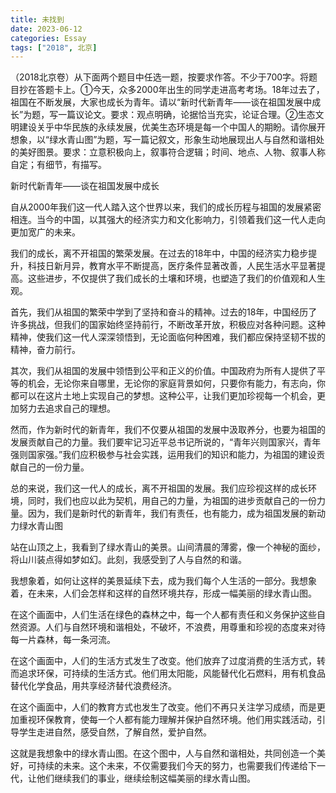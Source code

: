 ```yaml
---
title: 未找到
date: 2023-06-12
categories: Essay
tags: ["2018", 北京]
---
```




 （2018北京卷）从下面两个题目中任选一题，按要求作答。不少于700字。将题目抄在答题卡上。①今天，众多2000年出生的同学走进高考考场。18年过去了，祖国在不断发展，大家也成长为青年。请以“新时代新青年——谈在祖国发展中成长”为题，写一篇议论文。要求：观点明确，论据恰当充实，论证合理。②生态文明建设关乎中华民族的永续发展，优美生态环境是每一个中国人的期盼。请你展开想象，以“绿水青山图”为题，写一篇记叙文，形象生动地展现出人与自然和谐相处的美好图景。要求：立意积极向上，叙事符合逻辑；时间、地点、人物、叙事人称自定；有细节，有描写。

新时代新青年——谈在祖国发展中成长

自从2000年我们这一代人踏入这个世界以来，我们的成长历程与祖国的发展紧密相连。当今的中国，以其强大的经济实力和文化影响力，引领着我们这一代人走向更加宽广的未来。

我们的成长，离不开祖国的繁荣发展。在过去的18年中，中国的经济实力稳步提升，科技日新月异，教育水平不断提高，医疗条件显著改善，人民生活水平显著提高。这些进步，不仅提供了我们成长的土壤和环境，也塑造了我们的价值观和人生观。

首先，我们从祖国的繁荣中学到了坚持和奋斗的精神。过去的18年，中国经历了许多挑战，但我们的国家始终坚持前行，不断改革开放，积极应对各种问题。这种精神，使我们这一代人深深领悟到，无论面临何种困难，我们都应保持坚韧不拔的精神，奋力前行。

其次，我们从祖国的发展中领悟到公平和正义的价值。中国政府为所有人提供了平等的机会，无论你来自哪里，无论你的家庭背景如何，只要你有能力，有志向，你都可以在这片土地上实现自己的梦想。这种公平，让我们更加珍视每一个机会，更加努力去追求自己的理想。

然而，作为新时代的新青年，我们不仅要从祖国的发展中汲取养分，也要为祖国的发展贡献自己的力量。我们要牢记习近平总书记所说的，“青年兴则国家兴，青年强则国家强。”我们应积极参与社会实践，运用我们的知识和能力，为祖国的建设贡献自己的一份力量。

总的来说，我们这一代人的成长，离不开祖国的发展。我们应珍视这样的成长环境，同时，我们也应以此为契机，用自己的力量，为祖国的进步贡献自己的一份力量。因为，我们是新时代的新青年，我们有责任，也有能力，成为祖国发展的新动力绿水青山图

站在山顶之上，我看到了绿水青山的美景。山间清晨的薄雾，像一个神秘的面纱，将山川装点得如梦如幻。此刻，我感受到了人与自然的和谐。

我想象着，如何让这样的美景延续下去，成为我们每个人生活的一部分。我想象着，在未来，人们会怎样和这样的自然环境共存，形成一幅美丽的绿水青山图。

在这个画面中，人们生活在绿色的森林之中，每一个人都有责任和义务保护这些自然资源。人们与自然环境和谐相处，不破坏，不浪费，用尊重和珍视的态度来对待每一片森林，每一条河流。

在这个画面中，人们的生活方式发生了改变。他们放弃了过度消费的生活方式，转而追求环保，可持续的生活方式。他们用太阳能，风能替代化石燃料，用有机食品替代化学食品，用共享经济替代浪费经济。

在这个画面中，人们的教育方式也发生了改变。他们不再只关注学习成绩，而是更加重视环保教育，使每一个人都有能力理解并保护自然环境。他们用实践活动，引导学生走进自然，感受自然，了解自然，爱护自然。

这就是我想象中的绿水青山图。在这个图中，人与自然和谐相处，共同创造一个美好，可持续的未来。这个未来，不仅需要我们今天的努力，也需要我们传递给下一代，让他们继续我们的事业，继续绘制这幅美丽的绿水青山图。